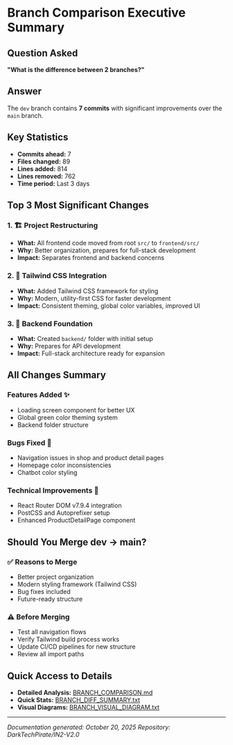 # Branch Comparison Executive Summary

## Question Asked
**"What is the difference between 2 branches?"**

## Answer
The `dev` branch contains **7 commits** with significant improvements over the `main` branch.

## Key Statistics
- **Commits ahead:** 7
- **Files changed:** 89
- **Lines added:** 814
- **Lines removed:** 762
- **Time period:** Last 3 days

## Top 3 Most Significant Changes

### 1. 🏗️ Project Restructuring
- **What:** All frontend code moved from root `src/` to `frontend/src/`
- **Why:** Better organization, prepares for full-stack development
- **Impact:** Separates frontend and backend concerns

### 2. 🎨 Tailwind CSS Integration
- **What:** Added Tailwind CSS framework for styling
- **Why:** Modern, utility-first CSS for faster development
- **Impact:** Consistent theming, global color variables, improved UI

### 3. 🔧 Backend Foundation
- **What:** Created `backend/` folder with initial setup
- **Why:** Prepares for API development
- **Impact:** Full-stack architecture ready for expansion

## All Changes Summary

### Features Added ✨
- Loading screen component for better UX
- Global green color theming system
- Backend folder structure

### Bugs Fixed 🐛
- Navigation issues in shop and product detail pages
- Homepage color inconsistencies
- Chatbot color styling

### Technical Improvements 🔧
- React Router DOM v7.9.4 integration
- PostCSS and Autoprefixer setup
- Enhanced ProductDetailPage component

## Should You Merge dev → main?

### ✅ Reasons to Merge
- Better project organization
- Modern styling framework (Tailwind CSS)
- Bug fixes included
- Future-ready structure

### ⚠️ Before Merging
- Test all navigation flows
- Verify Tailwind build process works
- Update CI/CD pipelines for new structure
- Review all import paths

## Quick Access to Details
- **Detailed Analysis:** [BRANCH_COMPARISON.md](BRANCH_COMPARISON.md)
- **Quick Stats:** [BRANCH_DIFF_SUMMARY.txt](BRANCH_DIFF_SUMMARY.txt)
- **Visual Diagrams:** [BRANCH_VISUAL_DIAGRAM.txt](BRANCH_VISUAL_DIAGRAM.txt)

---

*Documentation generated: October 20, 2025*
*Repository: DarkTechPirate/IN2-V2.0*
